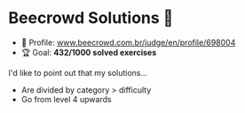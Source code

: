 # Beecrowd Solutions 🐝

* 👤 Profile: www.beecrowd.com.br/judge/en/profile/698004
* 🏆 Goal: **432/1000 solved exercises**

I'd like to point out that my solutions...

* Are divided by category > difficulty
* Go from level 4 upwards
